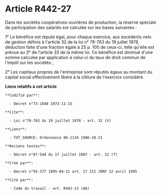 # Article R442-27

Dans les sociétés coopératives ouvrières de production, la réserve spéciale de participation des salariés est calculée sur
les bases suivantes :

1° Le bénéfice est réputé égal, pour chaque exercice, aux excédents nets de gestion définis à l'article 32 de la loi n°
78-763 du 19 juillet 1978, déduction faite d'une fraction égale à 25 p. 100 de ceux-ci, telle qu'elle est prévue au 3° de
l'article 33 de la même loi. Ce bénéfice est diminué d'une somme calculée par application à celui-ci du taux de droit commun
de l'impôt sur les sociétés ;

2° Les capitaux propres de l'entreprise sont réputés égaux au montant du capital social effectivement libéré à la clôture de
l'exercice considéré.

**Liens relatifs à cet article**

	**Codifié par**:

	  - Décret n°73-1048 1973-11-15

	**Cite**:

	  - Loi n°78-763 du 19 juillet 1978 - art. 32 (V)

	**Liens**:

	  - TXT_SOURCE: Ordonnance 86-1134 1986-10-21

	**Anciens textes**:

	  - Décret n°87-544 du 17 juillet 1987 - art. 32 (T)

	**Créé par**:

	  - Décret n°95-377 1995-04-11 art. 17 III JORF 12 avril 1995

	**Cité par**:

	  - Code du travail - art. R442-13 (Ab)
